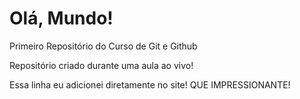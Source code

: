 # Olá, Mundo!
 Primeiro Repositório do Curso de Git e Github

Repositório criado durante uma aula ao vivo!

Essa linha eu adicionei diretamente no site! QUE IMPRESSIONANTE!

